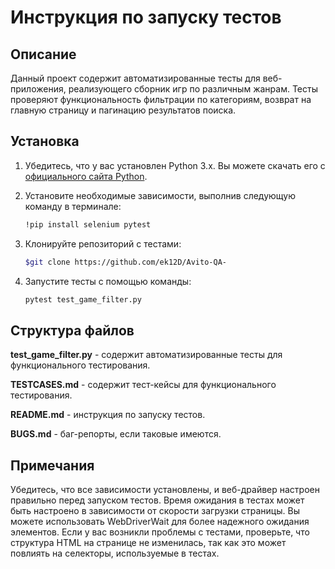 # Инструкция по запуску тестов

## Описание

Данный проект содержит автоматизированные тесты для веб-приложения, реализующего сборник игр по различным жанрам. Тесты проверяют функциональность фильтрации по категориям, возврат на главную страницу и пагинацию результатов поиска.

## Установка

1. Убедитесь, что у вас установлен Python 3.x. Вы можете скачать его с [официального сайта Python](https://www.python.org/downloads/).

2. Установите необходимые зависимости, выполнив следующую команду в терминале:
   ```bash
   !pip install selenium pytest

3. Клонируйте репозиторий с тестами:
   ```bash
   $git clone https://github.com/ek12D/Avito-QA-

4. Запустите тесты с помощью команды:
   ```bash
   pytest test_game_filter.py

## Структура файлов
**test_game_filter.py** - содержит автоматизированные тесты для функционального тестирования.

**TESTCASES.md** - содержит тест-кейсы для функционального тестирования.

**README.md** - инструкция по запуску тестов.

**BUGS.md** - баг-репорты, если таковые имеются.

## Примечания
Убедитесь, что все зависимости установлены, и веб-драйвер настроен правильно перед запуском тестов.
Время ожидания в тестах может быть настроено в зависимости от скорости загрузки страницы. Вы можете использовать WebDriverWait для более надежного ожидания элементов.
Если у вас возникли проблемы с тестами, проверьте, что структура HTML на странице не изменилась, так как это может повлиять на селекторы, используемые в тестах.
